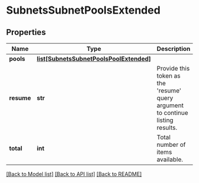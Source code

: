 # SubnetsSubnetPoolsExtended

## Properties
Name | Type | Description | Notes
------------ | ------------- | ------------- | -------------
**pools** | [**list[SubnetsSubnetPoolsPoolExtended]**](SubnetsSubnetPoolsPoolExtended.md) |  | [optional] 
**resume** | **str** | Provide this token as the &#39;resume&#39; query argument to continue listing results. | [optional] 
**total** | **int** | Total number of items available. | [optional] 

[[Back to Model list]](../README.md#documentation-for-models) [[Back to API list]](../README.md#documentation-for-api-endpoints) [[Back to README]](../README.md)



